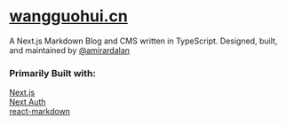 # [wangguohui.cn](https://wangguohui.cn)

A Next.js Markdown Blog and CMS written in TypeScript. Designed, built, and maintained by [@amirardalan](https://github.com/wgh1997/)

### Primarily Built with:

[Next.js](https://github.com/vercel/next.js/)  
[Next Auth](https://next-auth.js.org/)  
[react-markdown](https://github.com/remarkjs/react-markdown)  